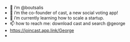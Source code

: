 - 👋 i’m @boutsalis
- 💜 i’m the co-founder of cast, a new social voting app!
- 🚀 i’m currently learning how to scale a startup.
- 📫 how to reach me: download cast and search @george 
- https://joincast.app.link/George
- 
<!---
boutsalis/boutsalis is a ✨ special ✨ repository because its `README.md` (this file) appears on your GitHub profile.
You can click the Preview link to take a look at your changes.
--->
